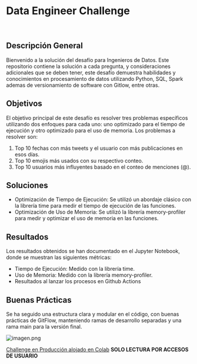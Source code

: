 # Data Engineer Challenge
​
## Descripción General
Bienvenido a la solución del desafío para Ingenieros de Datos. Este repositorio contiene la solución a cada pregunta, y consideraciones adicionales que se deben tener, este desafío demuestra habilidades y conocimientos en procesamiento de datos utilizando Python, SQL, Spark ademas de versionamiento de software con Gitlow, entre otras.
​
## Objetivos
El objetivo principal de este desafío es resolver tres problemas específicos utilizando dos enfoques para cada uno: uno optimizado para el tiempo de ejecución y otro optimizado para el uso de memoria. Los problemas a resolver son:

1. Top 10 fechas con más tweets y el usuario con más publicaciones en esos días.
2. Top 10 emojis más usados con su respectivo conteo.
3. Top 10 usuarios más influyentes basado en el conteo de menciones (@).

## Soluciones
* Optimización de Tiempo de Ejecución:
Se utilizó un abordaje clásico con la librería time para medir el tiempo de ejecución de las funciones.
* Optimización de Uso de Memoria:
Se utilizó la librería memory-profiler para medir y optimizar el uso de memoria en las funciones.

## Resultados
Los resultados obtenidos se han documentado en el Jupyter Notebook, donde se muestran las siguientes métricas:

- Tiempo de Ejecución: Medido con la librería time.
- Uso de Memoria: Medido con la librería memory-profiler.
- Resultados al lanzar los procesos en Github Actions

## Buenas Prácticas
Se ha seguido una estructura clara y modular en el código, con buenas prácticas de GitFlow, manteniendo ramas de desarrollo separadas y una rama main para la versión final.


![imagen.png](../img/gitflow.png)


[Challenge en Producción alojado en Colab](https://colab.research.google.com/drive/10ie1QSzcOrIfG2zRUEcJLhp71X74NVQE)
**SOLO LECTURA POR ACCESOS DE USUARIO**